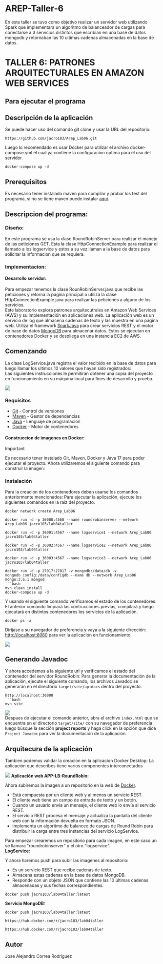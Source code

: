 # AREP-Taller-6
En este taller se tuvo como objetivo realizar un servidor web utilizando Spark que implementara un algoritmo de balanceador de cargas para conectarse a 3 servicios distintos que escribian en una base de datos mongodb y retornaban las 10 ultimas cadenas almacenadas en la base de datos.
# TALLER 6: PATRONES ARQUITECTURALES EN AMAZON WEB SERVICES

## Para ejecutar el programa
## Descripción de la aplicación

Se puede hacer uso del comando git clone y usar la URL del repositorio:
```
https://github.com/jacro103/Arep_Lab06.git
```
Luego lo recomendado es usar Docker para utilizar el archivo docker-compose.yml el cual ya contiene la configuracion optima para el uso del servidor.

```
docker-compose up -d
```

## Prerequisitos

Es necesario tener instalado maven para compilar y probar los test del programa, si no se tiene maven puede instalar [aqui](https://maven.apache.org/install.html).




## Descripcion del programa:

### Diseño:

En este programa se usa la clase RoundRobinServer  para realizar el manejo de las peticiones GET. Esta  la clase HttpConnectionExample para realizar el llamado a los logservice y estos a su vez llaman a la base de datos para solicitar la informacion que se requiera.

### Implementacion:

#### Desarrollo servidor:

Para empezar tenemos la clase RounRobinServer.java que recibe las peticiones y retorna la pagina principal o utiliza la clase HttpConnectionExample.java para realizar las peticiones a alguno de los servicios.<br>
Este laboratorio explora patrones arquitecutrales en Amazon Web Services (AWS) y su implementación en aplicaciones web. La aplicación web es un servicio de log que almacena cadenas de texto y las muestra en una página web. Utiliza el framework [SparkJava](https://sparkjava.com/) para crear servicios REST y el motor de base de datos [MongoDB](https://www.mongodb.com/) para almacenar datos. Estos se ejecutan en contenedores Docker y se despliega en una instancia EC2 de AWS.


## Comenzando 

La clase LogService.java registra el valor recibido en la base de datos para luego llamar los ultimos 10 valores que hayan sido registrados:<br>
Las siguientes instrucciones le permitirán obtener una copia del proyecto en funcionamiento en su máquina local para fines de desarrollo y prueba.

![](./Imagen/LogService.png)<br>
### Requisitos 

- [Git](https://git-scm.com/) - Control de versiones
- [Maven](https://maven.apache.org/) - Gestor de dependencias
- [Java](https://www.oracle.com/java/technologies/downloads/#java17) - Lenguaje de programación
- [Docker](https://www.docker.com/) - Motor de contenedores

#### Construccion de imagenes en Docker:
> [!IMPORTANT]
> Es necesario tener instalado Git, Maven, Docker y Java 17 para poder ejecutar el proyecto.
Ahora utilizaremos el siguiente comando para construir la imagen:<br>
### Instalación 

Para la creacion de los contenedores deben usarse los comandos anteriormente mencionados:
Para ejecutar la aplicación, ejecute los siguientes comandos en la raíz del proyecto.

```
docker network create Arep_Lab06
```

```
docker run -d -p 36000:4568 --name roundrobinserver --network Arep_Lab06 jacro103/lab04taller
```

```
docker run -d -p 36001:4567 --name logservice1 --network Arep_Lab06 jacro103/lab04taller
```

```
docker run -d -p 36002:4567 --name logservice2 --network Arep_Lab06 jacro103/lab04taller
```

```
docker run -d -p 36003:4567 --name logservice3 --network Arep_Lab06 jacro103/lab04taller
```

```
docker run -d -p 27017:27017 -v mongodb:/data/db -v mongodb_config:/data/configdb --name db --network Arep_Lab06 mongo:3.6.1 mongod
```bash
mvn clean install
docker-compose up -d
```

Y usando el siguiente comando verificamos el estado de los contenedores:
El anterior comando limpiará las contrucciones previas, compilará y luego ejecutará en distintos contenedores los servicios de la aplicación.

```
docker ps -a
```
Diríjase a su navegador de preferencia y vaya a la siguiente dirección: [http://localhost:8080](http://localhost:8080) para ver la aplicación en funcionamiento.

![](./Imagen/DockerContainers.png)<br>
## Generando Javadoc 

Y ahora accedemos a la siguiente url y verificamos el estado del contenedor del servidor RoundRobin:
Para generar la documentación de la aplicación, ejecute el siguiente comando, los archivos Javadoc se generarán en el directorio `target/site/apidocs` dentro del proyecto.

```
http://localhost:36000
```bash
mvn site
```

![](./Imagen/RoundRobinServerBrowser.png)<br>
Despues de ejecutar el comando anterior, abra el archivo `index.html` que se encuentra en el directorio `target/site/` con su navegador de preferencia luego búsque la sección **project reports** y haga click en la opción que dice `Project Javadoc` para ver la documentación de la aplicación.

## Arquitecura de la aplicación 

Tambien podemos validar la creacion en la aplicacion Docker Desktop:
La aplicación que describes tiene varios componentes interconectados

![](./Imagen/DockerDesktop.png)
**Aplicación web APP-LB-RoundRobin:**

Ahora subiremos la imagen a un repositorio en la web de [Docker](https://www.docker.com).<br>
- Está compuesta por un cliente web y al menos un servicio REST.
- El cliente web tiene un campo de entrada de texto y un botón.
- Cuando un usuario envía un mensaje, el cliente web lo envía al servicio REST.
- El servicio REST procesa el mensaje y actualiza la pantalla del cliente web con la información devuelta en formato JSON.
- Implementa un algoritmo de balanceo de cargas de Round Robin para distribuir la carga entre tres instancias del servicio LogService.

Para empezar crearemos un repositorio para cada imagen, en este caso un se llamara "roundrobinserver" y el otro "logservice".<br>
**LogService:**

Y ahora haremos push para subir las imagenes al repositorio:<br>
- Es un servicio REST que recibe cadenas de texto.
- Almacena estas cadenas en la base de datos MongoDB.
- Responde con un objeto JSON que contiene las 10 últimas cadenas almacenadas y sus fechas correspondientes.

```
docker push jacro103/lab04taller:latest
```
**Servicio MongoDB:**

```
docker push jacro103/lab04taller:latest
```


```
https://hub.docker.com/r/jacro103/lab04taller
```

```
https://hub.docker.com/r/jacro103/lab04taller
```


## Autor
Jose Alejandro Correa Rodriguez
